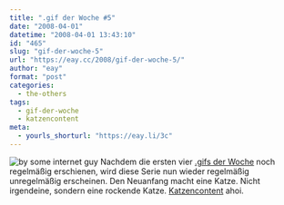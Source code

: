 ```yaml
---
title: ".gif der Woche #5"
date: "2008-04-01"
datetime: "2008-04-01 13:43:10"
id: "465"
slug: "gif-der-woche-5"
url: "https://eay.cc/2008/gif-der-woche-5/"
author: "eay"
format: "post"
categories:
  - the-others
tags:
  - gif-der-woche
  - katzencontent
meta:
  - yourls_shorturl: "https://eay.li/3c"
---
```


![](/uploads/2008/catrock.gif "by some internet guy") Nachdem die ersten vier [.gifs der Woche](//eay.cc/tag/gif-der-woche/) noch regelmäßig erschienen, wird diese Serie nun wieder regelmäßig unregelmäßig erscheinen. Den Neuanfang macht eine Katze. Nicht irgendeine, sondern eine rockende Katze. [Katzencontent](//eay.cc/tag/katzencontent/) ahoi.
